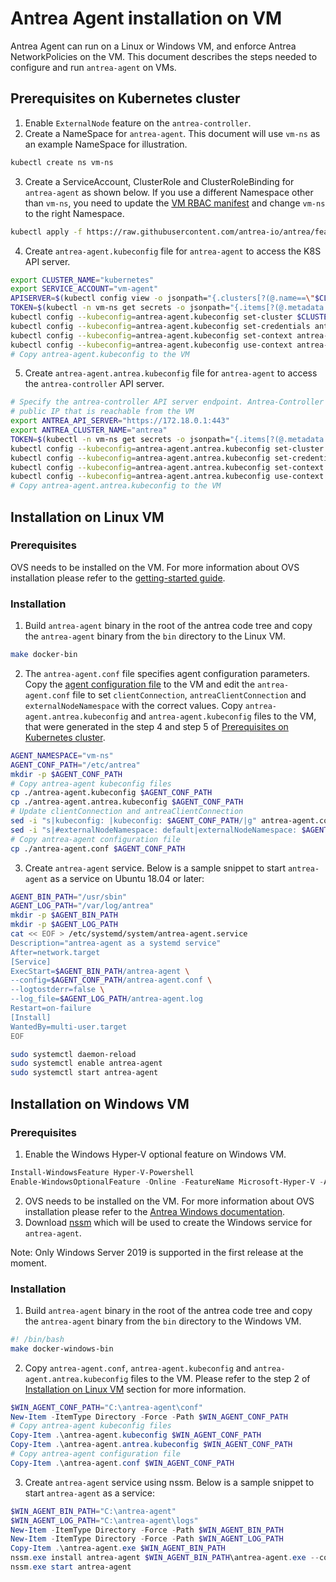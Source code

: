 # Antrea Agent installation on VM

Antrea Agent can run on a Linux or Windows VM, and enforce Antrea NetworkPolicies on the VM. This document describes
the steps needed to configure and run `antrea-agent` on VMs.

## Prerequisites on Kubernetes cluster

1. Enable `ExternalNode` feature on the `antrea-controller`.
2. Create a NameSpace for `antrea-agent`. This document will use `vm-ns` as an example NameSpace for illustration.

```bash
kubectl create ns vm-ns
```

3. Create a ServiceAccount, ClusterRole and ClusterRoleBinding for `antrea-agent` as shown below. If you use a different
   Namespace other than `vm-ns`, you need to update the [VM RBAC manifest](../build/yamls/externalnode/vm-agent-rbac.yml)
   and change `vm-ns` to the right Namespace.

```bash
kubectl apply -f https://raw.githubusercontent.com/antrea-io/antrea/feature/externalnode/build/yamls/externalnode/vm-agent-rbac.yml
```

4. Create `antrea-agent.kubeconfig` file for `antrea-agent` to access the K8S API server.

```bash
export CLUSTER_NAME="kubernetes"
export SERVICE_ACCOUNT="vm-agent"
APISERVER=$(kubectl config view -o jsonpath="{.clusters[?(@.name==\"$CLUSTER_NAME\")].cluster.server}")
TOKEN=$(kubectl -n vm-ns get secrets -o jsonpath="{.items[?(@.metadata.annotations['kubernetes\.io/service-account\.name']=='$SERVICE_ACCOUNT')].data.token}"|base64 --decode)
kubectl config --kubeconfig=antrea-agent.kubeconfig set-cluster $CLUSTER_NAME --server=$APISERVER --insecure-skip-tls-verify=true
kubectl config --kubeconfig=antrea-agent.kubeconfig set-credentials antrea-agent --token=$TOKEN
kubectl config --kubeconfig=antrea-agent.kubeconfig set-context antrea-agent@$CLUSTER_NAME --cluster=$CLUSTER_NAME --user=antrea-agent
kubectl config --kubeconfig=antrea-agent.kubeconfig use-context antrea-agent@$CLUSTER_NAME
# Copy antrea-agent.kubeconfig to the VM
```

5. Create `antrea-agent.antrea.kubeconfig` file for `antrea-agent` to access the `antrea-controller` API server.

```bash
# Specify the antrea-controller API server endpoint. Antrea-Controller needs to be exposed via the Node IP or a
# public IP that is reachable from the VM
export ANTREA_API_SERVER="https://172.18.0.1:443"
export ANTREA_CLUSTER_NAME="antrea"
TOKEN=$(kubectl -n vm-ns get secrets -o jsonpath="{.items[?(@.metadata.annotations['kubernetes\.io/service-account\.name']=='$SERVICE_ACCOUNT')].data.token}"|base64 --decode)
kubectl config --kubeconfig=antrea-agent.antrea.kubeconfig set-cluster $ANTREA_CLUSTER_NAME --server=$ANTREA_API_SERVER --insecure-skip-tls-verify=true
kubectl config --kubeconfig=antrea-agent.antrea.kubeconfig set-credentials antrea-agent --token=$TOKEN
kubectl config --kubeconfig=antrea-agent.antrea.kubeconfig set-context antrea-agent@$ANTREA_CLUSTER_NAME --cluster=$ANTREA_CLUSTER_NAME --user=antrea-agent
kubectl config --kubeconfig=antrea-agent.antrea.kubeconfig use-context antrea-agent@$ANTREA_CLUSTER_NAME
# Copy antrea-agent.antrea.kubeconfig to the VM
```

## Installation on Linux VM

### Prerequisites

OVS needs to be installed on the VM. For more information about OVS installation please refer to the [getting-started guide](getting-started.md#open-vswitch).

### Installation

1. Build `antrea-agent` binary in the root of the antrea code tree and copy the `antrea-agent` binary from the `bin`
   directory to the Linux VM.

```bash
make docker-bin
```

2. The `antrea-agent.conf` file specifies agent configuration parameters. Copy the [agent configuration file](../build/yamls/externalnode/conf/antrea-agent.conf)
   to the VM and edit the `antrea-agent.conf` file to set `clientConnection`, `antreaClientConnection` and
   `externalNodeNamespace` with the correct values. Copy `antrea-agent.antrea.kubeconfig` and `antrea-agent.kubeconfig`
   files to the VM, that were generated in the step 4 and step 5 of [Prerequisites on Kubernetes cluster](vm-installation.md#prerequisites-on-kubernetes-cluster).

```bash
AGENT_NAMESPACE="vm-ns"
AGENT_CONF_PATH="/etc/antrea"
mkdir -p $AGENT_CONF_PATH
# Copy antrea-agent kubeconfig files
cp ./antrea-agent.kubeconfig $AGENT_CONF_PATH
cp ./antrea-agent.antrea.kubeconfig $AGENT_CONF_PATH
# Update clientConnection and antreaClientConnection
sed -i "s|kubeconfig: |kubeconfig: $AGENT_CONF_PATH/|g" antrea-agent.conf
sed -i "s|#externalNodeNamespace: default|externalNodeNamespace: $AGENT_NAMESPACE|g" antrea-agent.conf
# Copy antrea-agent configuration file
cp ./antrea-agent.conf $AGENT_CONF_PATH
```

3. Create `antrea-agent` service. Below is a sample snippet to start `antrea-agent` as a service on Ubuntu 18.04 or
   later:

```bash
AGENT_BIN_PATH="/usr/sbin"
AGENT_LOG_PATH="/var/log/antrea"
mkdir -p $AGENT_BIN_PATH
mkdir -p $AGENT_LOG_PATH
cat << EOF > /etc/systemd/system/antrea-agent.service
Description="antrea-agent as a systemd service"
After=network.target
[Service]
ExecStart=$AGENT_BIN_PATH/antrea-agent \
--config=$AGENT_CONF_PATH/antrea-agent.conf \
--logtostderr=false \
--log_file=$AGENT_LOG_PATH/antrea-agent.log
Restart=on-failure
[Install]
WantedBy=multi-user.target
EOF

sudo systemctl daemon-reload
sudo systemctl enable antrea-agent
sudo systemctl start antrea-agent
```

## Installation on Windows VM

### Prerequisites

1. Enable the Windows Hyper-V optional feature on Windows VM.

```powershell
Install-WindowsFeature Hyper-V-Powershell
Enable-WindowsOptionalFeature -Online -FeatureName Microsoft-Hyper-V -All -NoRestart
```

2. OVS needs to be installed on the VM. For more information about OVS installation please refer to the [Antrea Windows documentation](windows.md#1-optional-install-ovs-provided-by-antrea-or-your-own).
3. Download [nssm](https://nssm.cc/download) which will be used to create the Windows service for `antrea-agent`.

Note: Only Windows Server 2019 is supported in the first release at the moment.

### Installation

1. Build `antrea-agent` binary in the root of the antrea code tree and copy the `antrea-agent` binary from the `bin`
   directory to the Windows VM.

```bash
#! /bin/bash
make docker-windows-bin
```

2. Copy `antrea-agent.conf`, `antrea-agent.kubeconfig` and `antrea-agent.antrea.kubeconfig` files to the VM. Please
   refer to the step 2 of [Installation on Linux VM](vm-installation.md#installation) section for more information.

```powershell
$WIN_AGENT_CONF_PATH="C:\antrea-agent\conf"
New-Item -ItemType Directory -Force -Path $WIN_AGENT_CONF_PATH
# Copy antrea-agent kubeconfig files
Copy-Item .\antrea-agent.kubeconfig $WIN_AGENT_CONF_PATH
Copy-Item .\antrea-agent.antrea.kubeconfig $WIN_AGENT_CONF_PATH
# Copy antrea-agent configuration file
Copy-Item .\antrea-agent.conf $WIN_AGENT_CONF_PATH
```

3. Create `antrea-agent` service using nssm. Below is a sample snippet to start `antrea-agent` as a service:

```powershell
$WIN_AGENT_BIN_PATH="C:\antrea-agent"
$WIN_AGENT_LOG_PATH="C:\antrea-agent\logs"
New-Item -ItemType Directory -Force -Path $WIN_AGENT_BIN_PATH
New-Item -ItemType Directory -Force -Path $WIN_AGENT_LOG_PATH
Copy-Item .\antrea-agent.exe $WIN_AGENT_BIN_PATH
nssm.exe install antrea-agent $WIN_AGENT_BIN_PATH\antrea-agent.exe --config $WIN_AGENT_CONF_PATH\antrea-agent.conf --log_file $WIN_AGENT_LOG_PATH\antrea-agent.log --logtostderr=false
nssm.exe start antrea-agent
```